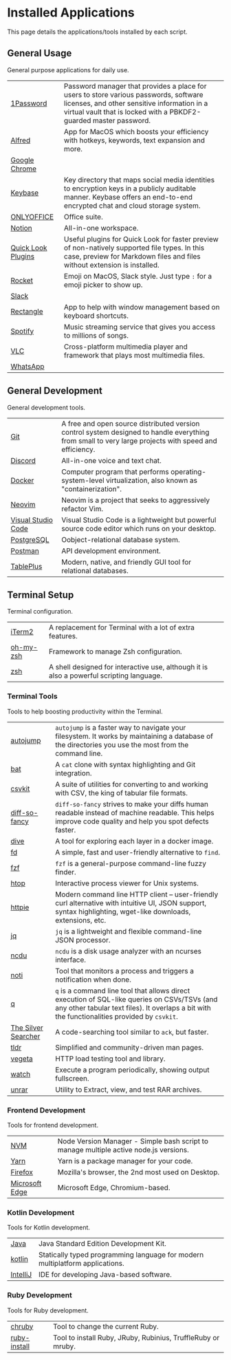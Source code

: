 # Installed Applications

This page details the applications/tools installed by each script.

## General Usage

General purpose applications for daily use.

|||
|-|-|
|[1Password](https://1password.com/)|Password manager that provides a place for users to store various passwords, software licenses, and other sensitive information in a virtual vault that is locked with a PBKDF2-guarded master password.|
|[Alfred](https://www.alfredapp.com/)|App for MacOS which boosts your efficiency with hotkeys, keywords, text expansion and more.|
|[Google Chrome](https://www.google.com/chrome/)||
|[Keybase](https://keybase.io/)|Key directory that maps social media identities to encryption keys in a publicly auditable manner. Keybase offers an end-to-end encrypted chat and cloud storage system.|
|[ONLYOFFICE](https://www.onlyoffice.com/)|Office suite.|
|[Notion](https://www.notion.so)|All-in-one workspace.|
|[Quick Look Plugins](https://github.com/sindresorhus/quick-look-plugins)|Useful plugins for Quick Look for faster preview of non-natively supported file types. In this case, preview for Markdown files and files without extension is installed.|
|[Rocket](https://matthewpalmer.net/rocket/)|Emoji on MacOS, Slack style. Just type `:` for a emoji picker to show up. |
|[Slack](https://slack.com/)||
|[Rectangle](https://rectangleapp.com/)|App to help with window management based on keyboard shortcuts.|
|[Spotify](https://www.spotify.com/)|Music streaming service that gives you access to millions of songs.|
|[VLC](https://www.videolan.org/vlc/)|Cross-platform multimedia player and framework that plays most multimedia files.|
|[WhatsApp](https://www.whatsapp.com/)||

## General Development

General development tools.

|||
|-|-|
|[Git](https://git-scm.com/)|A free and open source distributed version control system designed to handle everything from small to very large projects with speed and efficiency.|
|[Discord](https://discordapp.com/)|All-in-one voice and text chat.|
|[Docker](https://www.docker.com/)|Computer program that performs operating-system-level virtualization, also known as "containerization".|
|[Neovim](https://neovim.io/)|Neovim is a project that seeks to aggressively refactor Vim.|
|[Visual Studio Code](https://code.visualstudio.com/)|Visual Studio Code is a lightweight but powerful source code editor which runs on your desktop.|
|[PostgreSQL](https://www.postgresql.org/)|Oobject-relational database system.|
|[Postman](https://www.getpostman.com/)|API development environment.|
|[TablePlus](https://tableplus.io/)|Modern, native, and friendly GUI tool for relational databases.|

## Terminal Setup

Terminal configuration.

|||
|-|-|
|[iTerm2](https://www.iterm2.com/)|A replacement for Terminal with a lot of extra features.|
|[oh-my-zsh](https://ohmyz.sh/)|Framework to manage Zsh configuration.|
|[zsh](http://zsh.sourceforge.net)|A shell designed for interactive use, although it is also a powerful scripting language.|

### Terminal Tools

Tools to help boosting productivity within the Terminal.

|||
|-|-|
|[autojump](https://github.com/wting/autojump)|`autojump` is a faster way to navigate your filesystem. It works by maintaining a database of the directories you use the most from the command line.|
|[bat](https://github.com/sharkdp/bat)|A `cat` clone with syntax highlighting and Git integration.|
|[csvkit](https://github.com/wireservice/csvkit)|A suite of utilities for converting to and working with CSV, the king of tabular file formats.|
|[diff-so-fancy](https://github.com/so-fancy/diff-so-fancy)|`diff-so-fancy` strives to make your diffs human readable instead of machine readable. This helps improve code quality and help you spot defects faster.|
|[dive](https://github.com/wagoodman/dive)|A tool for exploring each layer in a docker image.|
|[fd](https://github.com/sharkdp/fd)|A simple, fast and user-friendly alternative to `find`.|
|[fzf](https://github.com/junegunn/fzf)|`fzf` is a general-purpose command-line fuzzy finder.|
|[htop](https://hisham.hm/htop/index.php)|Interactive process viewer for Unix systems.|
|[httpie](https://github.com/jakubroztocil/httpie)|Modern command line HTTP client – user-friendly curl alternative with intuitive UI, JSON support, syntax highlighting, wget-like downloads, extensions, etc.|
|[jq](https://github.com/stedolan/jq)|`jq` is a lightweight and flexible command-line JSON processor.|
|[ncdu](https://dev.yorhel.nl/ncdu)|`ncdu` is a disk usage analyzer with an ncurses interface.|
|[noti](https://github.com/variadico/noti)|Tool that monitors a process and triggers a notification when done.|
|[q](https://github.com/harelba/q)|`q` is a command line tool that allows direct execution of SQL-like queries on CSVs/TSVs (and any other tabular text files). It overlaps a bit with the functionalities provided by `csvkit`.|
|[The Silver Searcher](https://github.com/ggreer/the_silver_searcher)|A code-searching tool similar to `ack`, but faster.|
|[tldr](https://github.com/tldr-pages/tldr)|Simplified and community-driven man pages.|
|[vegeta](https://github.com/tsenart/vegeta)|HTTP load testing tool and library.|
|[watch](https://gitlab.com/procps-ng/procps)|Execute a program periodically, showing output fullscreen.|
|[unrar](https://www.rarlab.com/)|Utility to Extract, view, and test RAR archives.|

### Frontend Development

Tools for frontend development.

|||
|-|-|
|[NVM](https://github.com/creationix/nvm)|Node Version Manager - Simple bash script to manage multiple active node.js versions.|
|[Yarn](https://yarnpkg.com)|Yarn is a package manager for your code.|
|[Firefox](https://www.mozilla.org/en-US/firefox/)|Mozilla's browser, the 2nd most used on Desktop.|
|[Microsoft Edge](https://www.microsoft.com/en-us/edge)|Microsoft Edge, Chromium-based.|

### Kotlin Development

Tools for Kotlin development.

|||
|-|-|
|[Java](https://openjdk.java.net)|Java Standard Edition Development Kit.|
|[kotlin](https://kotlinlang.org/)|Statically typed programming language for modern multiplatform applications.|
|[IntelliJ](https://www.jetbrains.com/idea/)|IDE for developing Java-based software.|

### Ruby Development

Tools for Ruby development.

|||
|-|-|
|[chruby](https://github.com/postmodern/chruby)|Tool to change the current Ruby.|
|[ruby-install](https://github.com/postmodern/ruby-install)|Tool to install Ruby, JRuby, Rubinius, TruffleRuby or mruby.|
